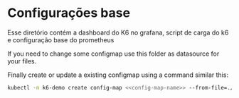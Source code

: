 # Configurações base

Esse diretório contém a dashboard do K6 no grafana, script de carga do k6 e configuração base do prometheus

If you need to change some configmap use this folder as datasource for your files.

Finally create or update a existing configmap using a command similar this:

```bash
kubectl -n k6-demo create config-map <<config-map-name>> --from-file=./dashboard.json ... --dry-run=client -o yaml
```

